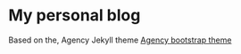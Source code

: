 My personal blog
====================
Based on the, Agency Jekyll theme [Agency bootstrap theme ](https://startbootstrap.com/template-overviews/agency/)
